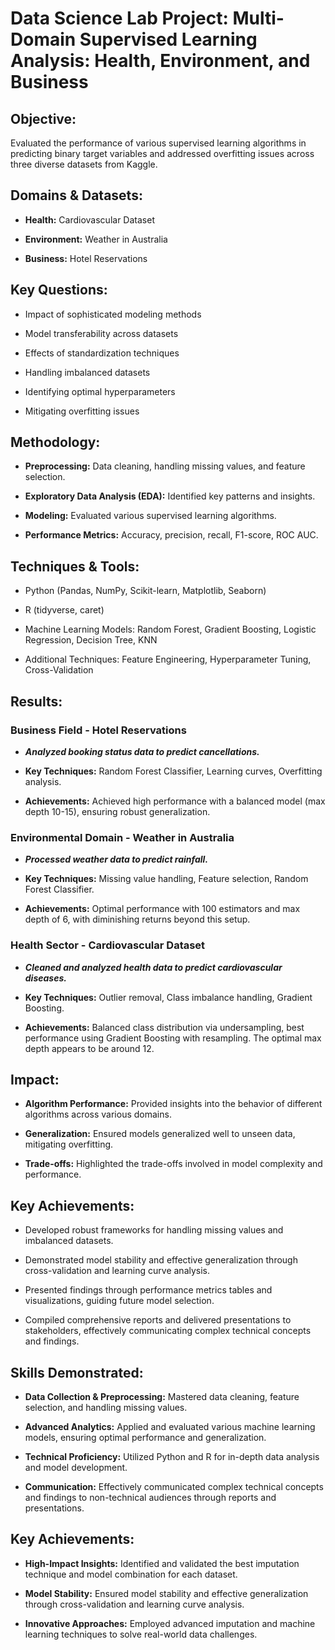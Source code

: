# Data Science Lab Project: Multi-Domain Supervised Learning Analysis: Health, Environment, and Business
## Objective: 
Evaluated the performance of various supervised learning algorithms in predicting binary target variables and addressed overfitting issues across three diverse datasets from Kaggle.

## Domains & Datasets:
- **Health:** Cardiovascular Dataset

- **Environment:** Weather in Australia

- **Business:** Hotel Reservations

## Key Questions:
- Impact of sophisticated modeling methods
  
- Model transferability across datasets

- Effects of standardization techniques

- Handling imbalanced datasets

- Identifying optimal hyperparameters

- Mitigating overfitting issues

## Methodology:
- **Preprocessing:** Data cleaning, handling missing values, and feature selection.

- **Exploratory Data Analysis (EDA):** Identified key patterns and insights.

- **Modeling:** Evaluated various supervised learning algorithms.

- **Performance Metrics:** Accuracy, precision, recall, F1-score, ROC AUC.

## Techniques & Tools:
- Python (Pandas, NumPy, Scikit-learn, Matplotlib, Seaborn)

- R (tidyverse, caret)

- Machine Learning Models: Random Forest, Gradient Boosting, Logistic Regression, Decision Tree, KNN

- Additional Techniques: Feature Engineering, Hyperparameter Tuning, Cross-Validation
  
## Results:
### Business Field - Hotel Reservations
- ***Analyzed booking status data to predict cancellations.***

- **Key Techniques:** Random Forest Classifier, Learning curves, Overfitting analysis.

- **Achievements:** Achieved high performance with a balanced model (max depth 10-15), ensuring robust generalization.

### Environmental Domain - Weather in Australia
- ***Processed weather data to predict rainfall.***

- **Key Techniques:** Missing value handling, Feature selection, Random Forest Classifier.

- **Achievements:** Optimal performance with 100 estimators and max depth of 6, with diminishing returns beyond this setup.

### Health Sector - Cardiovascular Dataset
- ***Cleaned and analyzed health data to predict cardiovascular diseases.***

- **Key Techniques:** Outlier removal, Class imbalance handling, Gradient Boosting.

- **Achievements:** Balanced class distribution via undersampling, best performance using Gradient Boosting with resampling. The optimal max depth appears to be around 12.

## Impact:
- **Algorithm Performance:** Provided insights into the behavior of different algorithms across various domains.

- **Generalization:** Ensured models generalized well to unseen data, mitigating overfitting.

- **Trade-offs:** Highlighted the trade-offs involved in model complexity and performance.

## Key Achievements:
- Developed robust frameworks for handling missing values and imbalanced datasets.

- Demonstrated model stability and effective generalization through cross-validation and learning curve analysis.

- Presented findings through performance metrics tables and visualizations, guiding future model selection.

- Compiled comprehensive reports and delivered presentations to stakeholders, effectively communicating complex technical concepts and findings.

## Skills Demonstrated:
- **Data Collection & Preprocessing:** Mastered data cleaning, feature selection, and handling missing values.

- **Advanced Analytics:** Applied and evaluated various machine learning models, ensuring optimal performance and generalization.

- **Technical Proficiency:** Utilized Python and R for in-depth data analysis and model development.

- **Communication:** Effectively communicated complex technical concepts and findings to non-technical audiences through reports and presentations.

## Key Achievements:
- **High-Impact Insights:** Identified and validated the best imputation technique and model combination for each dataset.

- **Model Stability:** Ensured model stability and effective generalization through cross-validation and learning curve analysis.

- **Innovative Approaches:** Employed advanced imputation and machine learning techniques to solve real-world data challenges.

